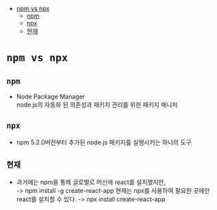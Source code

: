 <!-- TOC -->

- [npm vs npx](#npm-vs-npx)
  - [npm](#npm)
  - [npx](#npx)
  - [현재](#%ED%98%84%EC%9E%AC)

<!-- /TOC -->

# `npm vs npx`
## `npm`
- Node Package Manager  
  node.js의 자동화 된 의존성과 패키지 관리를 위한 패키지 매니저
## `npx`
- npm 5.2.0버전부터 추가된 node.js 패키지를 실행시키는 하나의 도구  
## `현재`
- 과거에는 npm을 통해 글로벌로 머신에 react를 설치했지만,  
  -> npm install -g create-react-app
  현재는 npx를 사용하여 필요한 곳에만 react를 설치할 수 있다.
  -> npx install create-react-app

